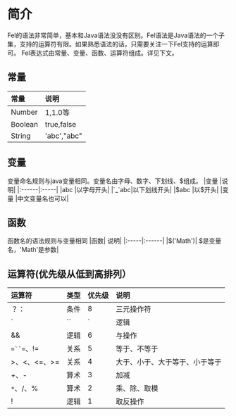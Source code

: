 # 简介 #
Fel的语法非常简单，基本和Java语法没没有区别。Fel语法是Java语法的一个子集，支持的运算符有限。如果熟悉语法的话，只需要关注一下Fel支持的运算即可。
Fel表达式由常量、变量、函数、运算符组成。详见下文。

## 常量 ##
|常量|	说明|
|:-----|:------|
|Number|1,1.0等|
|Boolean|true,false|
|String|'abc',"abc"|

## 变量 ##
变量命名规则与java变量相同。变量名由字母、数字、下划线、$组成。
|变量	|说明|
|:------|:-----|
|abc	|以字母开头|
|`_`abc|以下划线开头|
|$abc	|以$开头|
|变量	|中文变量名也可以|

## 函数 ##
函数名的语法规则与变量相同
|函数|	说明|
|:-----|:------|
|$('Math')|	$是变量名，'Math'是参数|

## 运算符(优先级从低到高排列） ##
|运算符|类型	     |优先级	|说明|
|:--------|:-----------|:---------|:-----|
|？：	|条件        |8 |	三元操作符|
|`|``|`|逻辑        |7 |		或操作|
|&&	|逻辑        |6 |与操作|
|`=``=`、!=|关系    |5 |	等于、不等于|
|>、<、<=、>=|关系   |4 |大于、小于、大于等于、小于等于|
|+、-	|算术        |3 |加减|
|`*`、/、%|算术     |2 |	乘、除、取模|
|!	|逻辑       |1 |取反操作| |